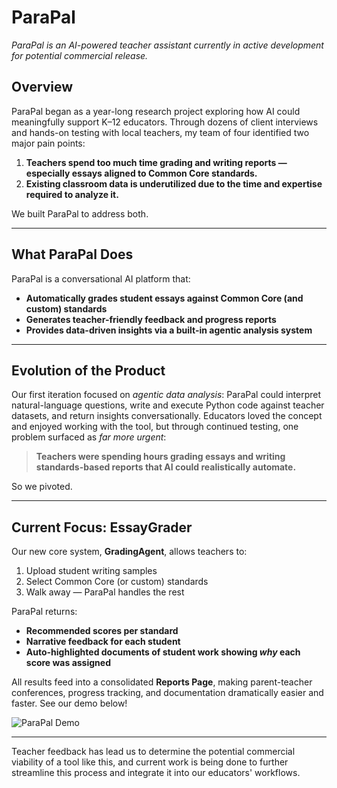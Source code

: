 # ParaPal



_ParaPal is an AI-powered teacher assistant currently in active development for potential commercial release._

## Overview

ParaPal began as a year-long research project exploring how AI could meaningfully support K–12 educators. Through dozens of client interviews and hands-on testing with local teachers, my team of four identified two major pain points:

1. **Teachers spend too much time grading and writing reports — especially essays aligned to Common Core standards.**  
2. **Existing classroom data is underutilized due to the time and expertise required to analyze it.**

We built ParaPal to address both.

---

## What ParaPal Does

ParaPal is a conversational AI platform that:

- **Automatically grades student essays against Common Core (and custom) standards**
- **Generates teacher-friendly feedback and progress reports**  
- **Provides data-driven insights via a built-in agentic analysis system**

---

## Evolution of the Product

Our first iteration focused on *agentic data analysis*: ParaPal could interpret natural-language questions, write and execute Python code against teacher datasets, and return insights conversationally. Educators loved the concept and enjoyed working with the tool, but through continued testing, one problem surfaced as *far more urgent*:

> **Teachers were spending hours grading essays and writing standards-based reports that AI could realistically automate.**

So we pivoted.

---

## Current Focus: EssayGrader

Our new core system, **GradingAgent**, allows teachers to:

1. Upload student writing samples  
2. Select Common Core (or custom) standards  
3. Walk away — ParaPal handles the rest

ParaPal returns:

- **Recommended scores per standard**
- **Narrative feedback for each student**
- **Auto-highlighted documents of student work showing *why* each score was assigned**

All results feed into a consolidated **Reports Page**, making parent-teacher conferences, progress tracking, and documentation dramatically easier and faster. See our demo below!

![ParaPal Demo](Parapal-demo.gif)

---

Teacher feedback has lead us to determine the potential commercial viability of a tool like this, and current work is being done to further streamline this process and integrate it into our educators' workflows.
